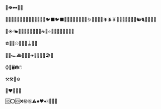 👹👁️🕶️🎒💍

🐒🐱🐭🐹🦊🐻🐼🦁🐮🐷🐸🐵🐔🦆🐦‍⬛🐦‍⬛🦅🦉🦇🐗🐴🦄🫎🐝🪱🐛🦋🐌🐞🪰🪲🪳🦟🐋🐳🐍🐢🦥🐀🐿️🐈🦘🦘🐃🐶

🌈☀️🌤️🍏🍎🍊🍉🍓🧅🥕🥩☕️🌙⭐️🌻🧋🍾🫘🥜🌰🍩🍚

⚽️🏀🏈⚾️🥎🥏🎱🪀🏓🎲

🚌🚎🏎️🚑🚐🚚🚜✈️🚀🚁🚄🚦🏖️🚗

⌚️📲🖥️🖨️🖱️

⚒️🛠️🔧⚙️

🩷❤️💜💙💔

🆔⭕️🆘❌㊙️㊗️⚠️♣️♥️♦️🀄️🏴🇨🇳


